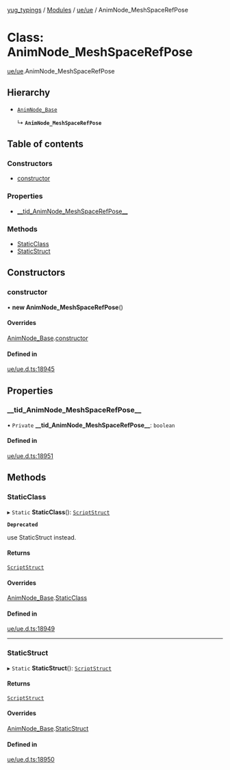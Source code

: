 [yug_typings](../README.md) / [Modules](../modules.md) / [ue/ue](../modules/ue_ue.md) / AnimNode\_MeshSpaceRefPose

# Class: AnimNode\_MeshSpaceRefPose

[ue/ue](../modules/ue_ue.md).AnimNode_MeshSpaceRefPose

## Hierarchy

- [`AnimNode_Base`](ue_ue.AnimNode_Base.md)

  ↳ **`AnimNode_MeshSpaceRefPose`**

## Table of contents

### Constructors

- [constructor](ue_ue.AnimNode_MeshSpaceRefPose.md#constructor)

### Properties

- [\_\_tid\_AnimNode\_MeshSpaceRefPose\_\_](ue_ue.AnimNode_MeshSpaceRefPose.md#__tid_animnode_meshspacerefpose__)

### Methods

- [StaticClass](ue_ue.AnimNode_MeshSpaceRefPose.md#staticclass)
- [StaticStruct](ue_ue.AnimNode_MeshSpaceRefPose.md#staticstruct)

## Constructors

### constructor

• **new AnimNode_MeshSpaceRefPose**()

#### Overrides

[AnimNode_Base](ue_ue.AnimNode_Base.md).[constructor](ue_ue.AnimNode_Base.md#constructor)

#### Defined in

[ue/ue.d.ts:18945](https://github.com/YugMetaverse/yug_typings/blob/b7d9b19/ue/ue.d.ts#L18945)

## Properties

### \_\_tid\_AnimNode\_MeshSpaceRefPose\_\_

• `Private` **\_\_tid\_AnimNode\_MeshSpaceRefPose\_\_**: `boolean`

#### Defined in

[ue/ue.d.ts:18951](https://github.com/YugMetaverse/yug_typings/blob/b7d9b19/ue/ue.d.ts#L18951)

## Methods

### StaticClass

▸ `Static` **StaticClass**(): [`ScriptStruct`](ue_ue.ScriptStruct.md)

**`Deprecated`**

use StaticStruct instead.

#### Returns

[`ScriptStruct`](ue_ue.ScriptStruct.md)

#### Overrides

[AnimNode_Base](ue_ue.AnimNode_Base.md).[StaticClass](ue_ue.AnimNode_Base.md#staticclass)

#### Defined in

[ue/ue.d.ts:18949](https://github.com/YugMetaverse/yug_typings/blob/b7d9b19/ue/ue.d.ts#L18949)

___

### StaticStruct

▸ `Static` **StaticStruct**(): [`ScriptStruct`](ue_ue.ScriptStruct.md)

#### Returns

[`ScriptStruct`](ue_ue.ScriptStruct.md)

#### Overrides

[AnimNode_Base](ue_ue.AnimNode_Base.md).[StaticStruct](ue_ue.AnimNode_Base.md#staticstruct)

#### Defined in

[ue/ue.d.ts:18950](https://github.com/YugMetaverse/yug_typings/blob/b7d9b19/ue/ue.d.ts#L18950)
